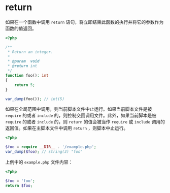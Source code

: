 # return

如果在一个函数中调用 `return` 语句，将立即结束此函数的执行并将它的参数作为函数的值返回。

```php
<?php

/**
 * Return an integer.
 *
 * @param  void
 * @return int
 */
function foo(): int
{
    return 5;
}

var_dump(foo()); // int(5)

```

如果在全局范围中调用，则当前脚本文件中止运行。如果当前脚本文件是被 `require` 的或者 `include` 的，则控制交回调用文件。此外，如果当前脚本是被 `require` 的或者 `include` 的，则 `return` 的值会被当作 `require` 或 `include` 调用的返回值。如果在主脚本文件中调用 `return` ，则脚本中止运行。

```php
<?php

$foo = require __DIR__ . '/example.php';
var_dump($foo); // string(3) "foo"

```

上例中的 `example.php` 文件内容：

```php
<?php

$foo = 'foo';
return $foo;

```

